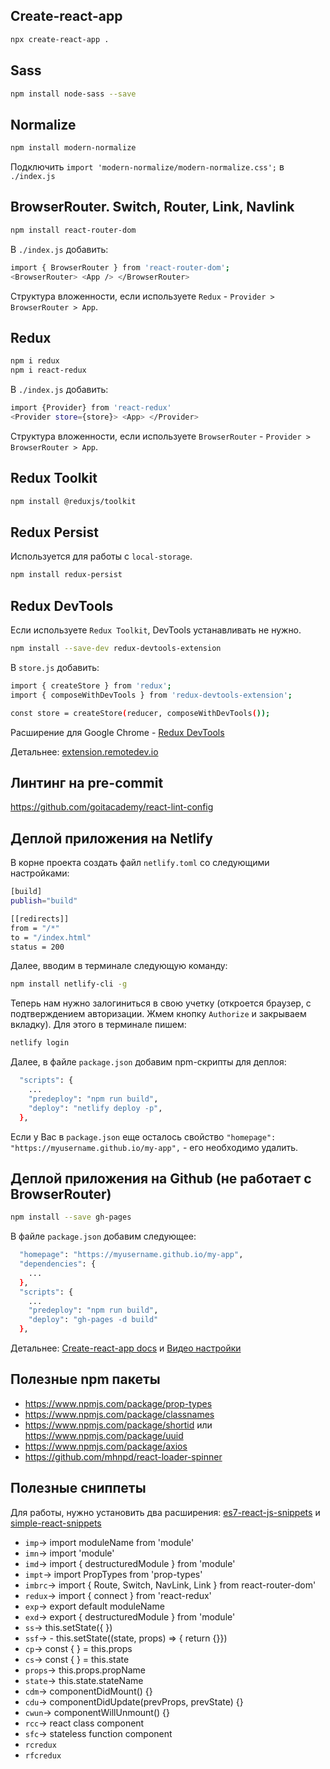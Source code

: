 ## Сreate-react-app

```sh
npx create-react-app .
```

## Sass

```sh
npm install node-sass --save
```

## Normalize

```sh
npm install modern-normalize
```

Подключить `import 'modern-normalize/modern-normalize.css';` в `./index.js`

## BrowserRouter. Switch, Router, Link, Navlink

```sh
npm install react-router-dom
```

В `./index.js` добавить:

```sh
import { BrowserRouter } from 'react-router-dom';
<BrowserRouter> <App /> </BrowserRouter>
```

Структура вложенности, если используете `Redux` -
`Provider > BrowserRouter > App`.

## Redux

```sh
npm i redux
npm i react-redux
```

В `./index.js` добавить:

```sh
import {Provider} from 'react-redux'
<Provider store={store}> <App> </Provider>
```

Структура вложенности, если используете `BrowserRouter` -
`Provider > BrowserRouter > App`.

## Redux Toolkit

```sh
npm install @reduxjs/toolkit
```

## Redux Persist

Используется для работы с `local-storage`.

```sh
npm install redux-persist
```

## Redux DevTools

Если используете `Redux Toolkit`, DevTools устанавливать не нужно.

```sh
npm install --save-dev redux-devtools-extension
```

В `store.js` добавить:

```sh
import { createStore } from 'redux';
import { composeWithDevTools } from 'redux-devtools-extension';

const store = createStore(reducer, composeWithDevTools());
```

Расширение для Google Chrome -
[Redux DevTools](https://chrome.google.com/webstore/detail/redux-devtools/lmhkpmbekcpmknklioeibfkpmmfibljd)

Детальнее: [extension.remotedev.io](http://extension.remotedev.io/)

## Линтинг на pre-commit

<https://github.com/goitacademy/react-lint-config>

## Деплой приложения на Netlify

В корне проекта создать файл `netlify.toml` cо следующими настройками:

```sh
[build]
publish="build"

[[redirects]]
from = "/*"
to = "/index.html"
status = 200
```

Далее, вводим в терминале следующую команду:

```sh
npm install netlify-cli -g
```

Теперь нам нужно залогиниться в свою учетку (откроется браузер, с подтверждением
авторизации. Жмем кнопку `Authorize` и закрываем вкладку). Для этого в терминале
пишем:

```sh
netlify login
```

Далее, в файле `package.json` добавим npm-скрипты для деплоя:

```sh
  "scripts": {
    ...
    "predeploy": "npm run build",
    "deploy": "netlify deploy -p",
  },
```

Если у Вас в `package.json` еще осталось свойство
`"homepage": "https://myusername.github.io/my-app",` - его необходимо удалить.

## Деплой приложения на Github (не работает с BrowserRouter)

```sh
npm install --save gh-pages
```

В файле `package.json` добавим следующее:

```sh
  "homepage": "https://myusername.github.io/my-app",
  "dependencies": {
    ...
  },
  "scripts": {
    ...
    "predeploy": "npm run build",
    "deploy": "gh-pages -d build"
  },
```

Детальнее:
[Create-react-app docs](https://create-react-app.dev/docs/deployment#github-pages)
и
[Видео настройки](https://drive.google.com/file/d/1EOewQyS7V9SHsUbbycwgTNqB59jwhFnG/view)

## Полезные npm пакеты

- <https://www.npmjs.com/package/prop-types>
- <https://www.npmjs.com/package/classnames>
- <https://www.npmjs.com/package/shortid> или
  <https://www.npmjs.com/package/uuid>
- <https://www.npmjs.com/package/axios>
- <https://github.com/mhnpd/react-loader-spinner>

## Полезные сниппеты

Для работы, нужно установить два расширения:
[es7-react-js-snippets](https://marketplace.visualstudio.com/items?itemName=dsznajder.es7-react-js-snippets)
и
[simple-react-snippets](https://marketplace.visualstudio.com/items?itemName=burkeholland.simple-react-snippets)

- `imp`→ import moduleName from 'module'
- `imn`→ import 'module'
- `imd`→ import { destructuredModule } from 'module'
- `impt`→ import PropTypes from 'prop-types'
- `imbrc`→ import { Route, Switch, NavLink, Link } from react-router-dom'
- `redux`→ import { connect } from 'react-redux'
- `exp`→ export default moduleName
- `exd`→ export { destructuredModule } from 'module'
- `ss`→ this.setState({ })
- `ssf`→ - this.setState((state, props) => { return {}})
- `cp`→ const { } = this.props
- `cs`→ const { } = this.state
- `props`→ this.props.propName
- `state`→ this.state.stateName
- `cdm`→ componentDidMount() {}
- `cdu`→ componentDidUpdate(prevProps, prevState) {}
- `cwun`→ componentWillUnmount() {}
- `rcc`→ react class component
- `sfc`→ stateless function component
- `rcredux`
- `rfcredux`
